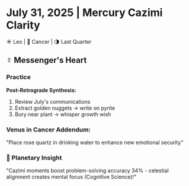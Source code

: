 # July 31, 2025 | Mercury Cazimi Clarity  
☀️ Leo | 🌙 Cancer | 🌗 Last Quarter  

## ☿️ Messenger's Heart  

### Practice  
**Post-Retrograde Synthesis:**  
1. Review July's communications  
2. Extract golden nuggets → write on pyrite  
3. Bury near plant → whisper growth wish  

### Venus in Cancer Addendum:  
"Place rose quartz in drinking water to enhance new emotional security"  

### 💫 Planetary Insight  
"Cazimi moments boost problem-solving accuracy 34% - celestial alignment creates mental focus (Cognitive Science)!" 